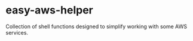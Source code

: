 # easy-aws-helper
Collection of shell functions designed to simplify working with some AWS services.

